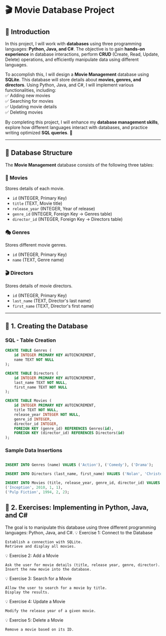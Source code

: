 # 🎬 Movie Database Project  

## 📌 Introduction  

In this project, I will work with **databases** using three programming languages: **Python, Java, and C#**. The objective is to gain **hands-on experience** in database interactions, perform **CRUD** (Create, Read, Update, Delete) operations, and efficiently manipulate data using different languages.  

To accomplish this, I will design a **Movie Management** database using **SQLite**. This database will store details about **movies, genres, and directors**. Using Python, Java, and C#, I will implement various functionalities, including:  
✅ Adding new movies  
✅ Searching for movies  
✅ Updating movie details  
✅ Deleting movies  

By completing this project, I will enhance my **database management skills**, explore how different languages interact with databases, and practice writing optimized **SQL queries**. 🚀  

---

## 📌 Database Structure  

The **Movie Management** database consists of the following three tables:  

### **🎥 Movies**  
Stores details of each movie.  
- `id` (INTEGER, Primary Key)  
- `title` (TEXT, Movie title)  
- `release_year` (INTEGER, Year of release)  
- `genre_id` (INTEGER, Foreign Key → Genres table)  
- `director_id` (INTEGER, Foreign Key → Directors table)  

### **🎭 Genres**  
Stores different movie genres.  
- `id` (INTEGER, Primary Key)  
- `name` (TEXT, Genre name)  

### **🎬 Directors**  
Stores details of movie directors.  
- `id` (INTEGER, Primary Key)  
- `last_name` (TEXT, Director's last name)  
- `first_name` (TEXT, Director's first name)  

---

## 📌 1. Creating the Database  

### **SQL - Table Creation**  

```sql
CREATE TABLE Genres (
    id INTEGER PRIMARY KEY AUTOINCREMENT,
    name TEXT NOT NULL
);

CREATE TABLE Directors (
    id INTEGER PRIMARY KEY AUTOINCREMENT,
    last_name TEXT NOT NULL,
    first_name TEXT NOT NULL
);

CREATE TABLE Movies (
    id INTEGER PRIMARY KEY AUTOINCREMENT,
    title TEXT NOT NULL,
    release_year INTEGER NOT NULL,
    genre_id INTEGER,
    director_id INTEGER,
    FOREIGN KEY (genre_id) REFERENCES Genres(id),
    FOREIGN KEY (director_id) REFERENCES Directors(id)
);
```

### Sample Data Insertions
```sql

INSERT INTO Genres (name) VALUES ('Action'), ('Comedy'), ('Drama');

INSERT INTO Directors (last_name, first_name) VALUES ('Nolan', 'Christopher'), ('Tarantino', 'Quentin');

INSERT INTO Movies (title, release_year, genre_id, director_id) VALUES 
('Inception', 2010, 1, 1), 
('Pulp Fiction', 1994, 2, 2);
```

## 📌 2. Exercises: Implementing in Python, Java, and C#

The goal is to manipulate this database using three different programming languages: Python, Java, and C#.
💡 Exercise 1: Connect to the Database

    Establish a connection with SQLite.
    Retrieve and display all movies.

💡 Exercise 2: Add a Movie

    Ask the user for movie details (title, release year, genre, director).
    Insert the new movie into the database.

💡 Exercise 3: Search for a Movie

    Allow the user to search for a movie by title.
    Display the results.

💡 Exercise 4: Update a Movie

    Modify the release year of a given movie.

💡 Exercise 5: Delete a Movie

    Remove a movie based on its ID.
